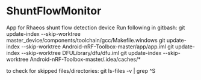 # ShuntFlowMonitor
App for Rhaeos shunt flow detection device
Run following in gitbash:
git update-index --skip-worktree master_device/components/toolchain/gcc/Makefile.windows
git update-index --skip-worktree Android-nRF-Toolbox-master/app/app.iml
git update-index --skip-worktree DFULibrary/dfu/dfu.iml
git update-index --skip-worktree Android-nRF-Toolbox-master/.idea/caches/*

to check for skipped files/directories:
git ls-files -v | grep ^S